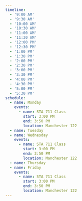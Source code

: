 ```yaml
---
timeline:
  - '9:00 AM'
  - '9:30 AM'
  - '10:00 AM'
  - '10:30 AM'
  - '11:00 AM'
  - '11:30 AM'
  - '12:00 PM'
  - '12:30 PM'
  - '1:00 PM'
  - '1:30 PM'
  - '2:00 PM'
  - '2:30 PM'
  - '3:00 PM'
  - '3:30 PM'
  - '4:00 PM'
  - '4:30 PM'
  - '5:00 PM'
  - '5:30 PM'
schedule:
  - name: Monday
    events:
      - name: STA 711 Class
        start: 3:00 PM
        end: 3:50 PM
        location: Manchester 122
  - name: Tuesday
  - name: Wednesday
    events:
      - name: STA 711 Class
        start: 3:00 PM
        end: 3:50 PM
        location: Manchester 122
  - name: Thursday
  - name: Friday
    events:
      - name: STA 711 Class
        start: 3:00 PM
        end: 3:50 PM
        location: Manchester 122
---
```

